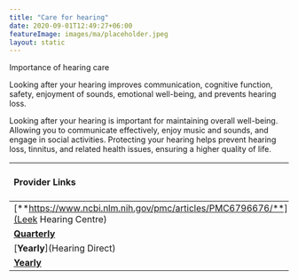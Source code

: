 ```yaml
---
title: "Care for hearing"
date: 2020-09-01T12:49:27+06:00
featureImage: images/ma/placeholder.jpeg
layout: static
---
```


Importance of hearing care

Looking after your hearing improves communication, cognitive function, safety, enjoyment of sounds, emotional well-being, and prevents hearing loss.

Looking after your hearing is important for maintaining overall well-being. Allowing you to communicate effectively, enjoy music and sounds, and engage in social activities. Protecting your hearing helps prevent hearing loss, tinnitus, and related health issues, ensuring a higher quality of life.

| Provider Links      | Free or Paid  |  
| :-----------          | :--------------:      |  
| [**https://www.ncbi.nlm.nih.gov/pmc/articles/PMC6796676/**](Leek Hearing Centre) | Online | 
| [**Quarterly**](Boots) | Online | 
| [**Yearly**](Hearing Direct) | Online | 
| [**Yearly**]() |  | 
  

<br/><br/>






